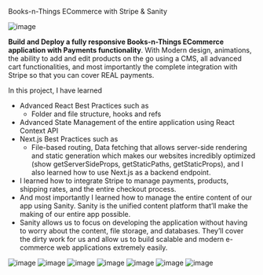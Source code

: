 Books-n-Things ECommerce with Stripe & Sanity

![image](https://user-images.githubusercontent.com/34181144/235060744-0347f9b6-bf80-4ac5-8b28-c31a4482b33b.png)

**Build and Deploy a fully responsive Books-n-Things ECommerce application with Payments functionality**. 
With Modern design, animations, the ability to add and edit products on the go using a CMS, all advanced cart functionalities, and most importantly the complete integration with Stripe so that you can cover REAL payments.

In this project, I have learned
- Advanced React Best Practices such as
    - Folder and file structure, hooks and refs
- Advanced State Management of the entire application using React Context API
- Next.js Best Practices such as
    - File-based routing, Data fetching that allows server-side rendering and static generation which makes our websites incredibly optimized (show getServerSideProps, getStaticPaths, getStaticProps), and I also learned how to use Next.js as a backend endpoint.
- I learned how to integrate Stripe to manage payments, products, shipping rates, and the entire checkout process.
- And most importantly I learned how to manage the entire content of our app using Sanity. Sanity is the unified content platform that’ll make the making of our entire app possible. <show sanity desk>
- Sanity allows us to focus on developing the application without having to worry about the content, file storage, and databases. They’ll cover the dirty work for us and allow us to build scalable and modern e-commerce web applications extremely easily.

![image](https://user-images.githubusercontent.com/34181144/235060906-ad362505-1702-444c-b99f-b032dd4329ca.png)
![image](https://user-images.githubusercontent.com/34181144/235060982-facaf184-4c64-4ed6-a1fa-f2285572d842.png)
![image](https://user-images.githubusercontent.com/34181144/235061102-4b0b2f4e-00a0-4d4c-8363-57bf3ad01533.png)
![image](https://user-images.githubusercontent.com/34181144/235061366-f7c3696b-1125-4dad-9de2-0bafad1fbf63.png)
![image](https://user-images.githubusercontent.com/34181144/235061290-5c9ac809-917b-4a4f-ae07-333876c85be2.png)
![image](https://user-images.githubusercontent.com/34181144/235061551-248f9ced-74fa-4e26-83b2-be4749500312.png)
![image](https://user-images.githubusercontent.com/34181144/235062762-a28a66a6-2951-478f-aa4c-f358e5f66bba.png)



